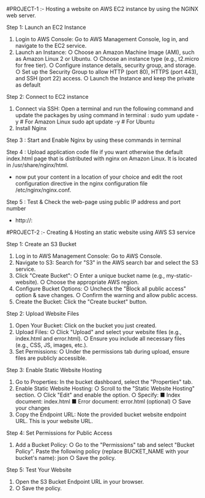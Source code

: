 #PROJECT-1 :- Hosting a website on AWS EC2 instance
by using the NGINX web server.

Step 1: Launch an EC2 Instance
1. Login to AWS Console: Go to AWS Management Console, log in, and
navigate to the EC2 service.
2. Launch an Instance:
○ Choose an Amazon Machine Image (AMI), such as Amazon
Linux 2 or Ubuntu.
○ Choose an instance type (e.g., t2.micro for free tier).
○ Configure instance details, security group, and storage.
○ Set up the Security Group to allow HTTP (port 80), HTTPS (port
443), and SSH (port 22) access.
○ Launch the Instance and keep the private as default

Step 2: Connect to EC2 instance
1. Connect via SSH: Open a terminal and run the following command
and update the packages by using command in terminal :
sudo yum update -y # For Amazon Linux
sudo apt update -y # For Ubuntu
2. Install Nginx

Step 3 : Start and Enable Nginx by using these commands in
terminal

Step 4 : Upload application code file if you want otherwise the
default index.html page that is distributed with nginx on Amazon
Linux. It is located in /usr/share/nginx/html.

- now put your content in a location of your choice and edit the root configuration
directive in the nginx configuration file /etc/nginx/nginx.conf.

Step 5 : Test & Check the web-page using public IP address and
port number
- http://<public IP>:<port>

#PROJECT-2 :- Creating & Hosting an static website using
AWS S3 service

Step 1: Create an S3 Bucket
1. Log in to AWS Management Console: Go to AWS Console.
2. Navigate to S3: Search for "S3" in the AWS search bar and select the S3 service.
3. Click "Create Bucket":
○ Enter a unique bucket name (e.g., my-static-website).
○ Choose the appropriate AWS region.
4. Configure Bucket Options:
○ Uncheck the "Block all public access" option & save changes.
○ Confirm the warning and allow public access.
5. Create the Bucket: Click the "Create bucket" button.

Step 2: Upload Website Files
1. Open Your Bucket: Click on the bucket you just created.
2. Upload Files:
○ Click "Upload" and select your website files (e.g., index.html and error.html).
○ Ensure you include all necessary files (e.g., CSS, JS, images, etc.).
3. Set Permissions:
○ Under the permissions tab during upload, ensure files are publicly accessible.

Step 3: Enable Static Website Hosting
1. Go to Properties: In the bucket dashboard, select the "Properties" tab.
2. Enable Static Website Hosting:
○ Scroll to the "Static Website Hosting" section.
○ Click "Edit" and enable the option.
○ Specify:
■ Index document: index.html
■ Error document: error.html (optional)
○ Save your changes
3. Copy the Endpoint URL: Note the provided bucket website endpoint URL. This is your
website URL.

Step 4: Set Permissions for Public Access
1. Add a Bucket Policy:
○ Go to the "Permissions" tab and select "Bucket Policy".
Paste the following policy (replace BUCKET_NAME with your bucket's name):
json
○ Save the policy.

Step 5: Test Your Website
1. Open the S3 Bucket Endpoint URL in your browser.
2. ○ Save the policy.

